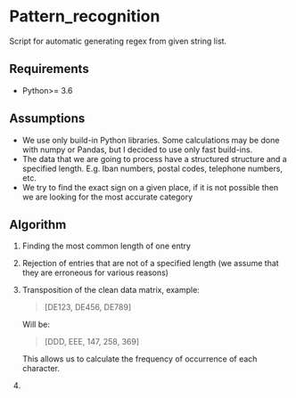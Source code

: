 # Pattern_recognition

Script for automatic generating regex from given string list.

## Requirements
* Python>= 3.6

## Assumptions
* We use only build-in Python libraries. Some calculations may be done with numpy or Pandas, but I decided to use only fast build-ins.
* The data that we are going to process have a structured structure and a specified length. E.g. Iban numbers, postal codes, telephone numbers, etc.
* We try to find the exact sign on a given place, if it is not possible then we are looking for the most accurate category

## Algorithm
1. Finding the most common length of one entry
1. Rejection of entries that are not of a specified length (we assume that they are erroneous for various reasons) 
1. Transposition of the clean data matrix, example:

    >[DE123, DE456, DE789]

    Will be:
    >[DDD, EEE, 147, 258, 369]

    This allows us to calculate the frequency of occurrence of each character.

1. 

